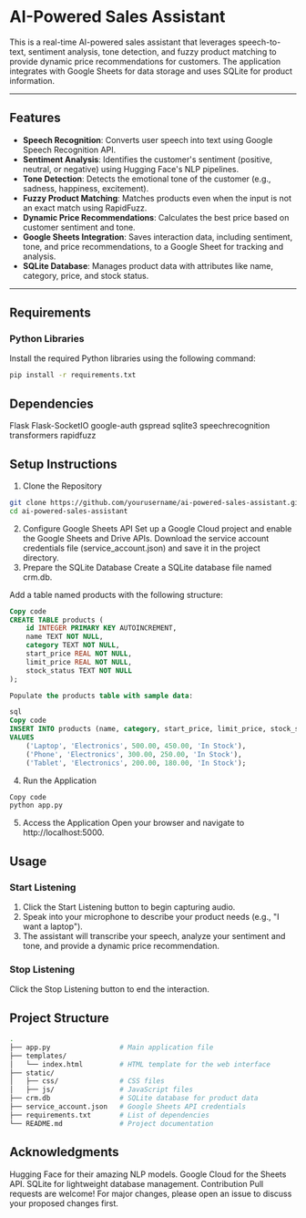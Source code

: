 # AI-Powered Sales Assistant

This is a real-time AI-powered sales assistant that leverages speech-to-text, sentiment analysis, tone detection, and fuzzy product matching to provide dynamic price recommendations for customers. The application integrates with Google Sheets for data storage and uses SQLite for product information.

---

## Features
- **Speech Recognition**: Converts user speech into text using Google Speech Recognition API.
- **Sentiment Analysis**: Identifies the customer's sentiment (positive, neutral, or negative) using Hugging Face's NLP pipelines.
- **Tone Detection**: Detects the emotional tone of the customer (e.g., sadness, happiness, excitement).
- **Fuzzy Product Matching**: Matches products even when the input is not an exact match using RapidFuzz.
- **Dynamic Price Recommendations**: Calculates the best price based on customer sentiment and tone.
- **Google Sheets Integration**: Saves interaction data, including sentiment, tone, and price recommendations, to a Google Sheet for tracking and analysis.
- **SQLite Database**: Manages product data with attributes like name, category, price, and stock status.

---

## Requirements

### Python Libraries
Install the required Python libraries using the following command:
```bash
pip install -r requirements.txt
```
## Dependencies
Flask
Flask-SocketIO
google-auth
gspread
sqlite3
speechrecognition
transformers
rapidfuzz
## Setup Instructions
1. Clone the Repository

```bash
git clone https://github.com/yourusername/ai-powered-sales-assistant.git
cd ai-powered-sales-assistant
```
2. Configure Google Sheets API
Set up a Google Cloud project and enable the Google Sheets and Drive APIs.
Download the service account credentials file (service_account.json) and save it in the project directory.
3. Prepare the SQLite Database
Create a SQLite database file named crm.db.

Add a table named products with the following structure:

```sql
Copy code
CREATE TABLE products (
    id INTEGER PRIMARY KEY AUTOINCREMENT,
    name TEXT NOT NULL,
    category TEXT NOT NULL,
    start_price REAL NOT NULL,
    limit_price REAL NOT NULL,
    stock_status TEXT NOT NULL
);
```
```sql
Populate the products table with sample data:

sql
Copy code
INSERT INTO products (name, category, start_price, limit_price, stock_status)
VALUES
    ('Laptop', 'Electronics', 500.00, 450.00, 'In Stock'),
    ('Phone', 'Electronics', 300.00, 250.00, 'In Stock'),
    ('Tablet', 'Electronics', 200.00, 180.00, 'In Stock');
```
4. Run the Application
```bash
Copy code
python app.py
```
5. Access the Application
Open your browser and navigate to http://localhost:5000.

## Usage
### Start Listening
1. Click the Start Listening button to begin capturing audio.
2. Speak into your microphone to describe your product needs (e.g., "I want a laptop").
3. The assistant will transcribe your speech, analyze your sentiment and tone, and provide a dynamic price recommendation.
### Stop Listening
Click the Stop Listening button to end the interaction.

## Project Structure
```bash
.
├── app.py                 # Main application file
├── templates/
│   └── index.html         # HTML template for the web interface
├── static/
│   ├── css/               # CSS files
│   ├── js/                # JavaScript files
├── crm.db                 # SQLite database for product data
├── service_account.json   # Google Sheets API credentials
├── requirements.txt       # List of dependencies
└── README.md              # Project documentation
```


## Acknowledgments
Hugging Face for their amazing NLP models.
Google Cloud for the Sheets API.
SQLite for lightweight database management.
Contribution
Pull requests are welcome! For major changes, please open an issue to discuss your proposed changes first.